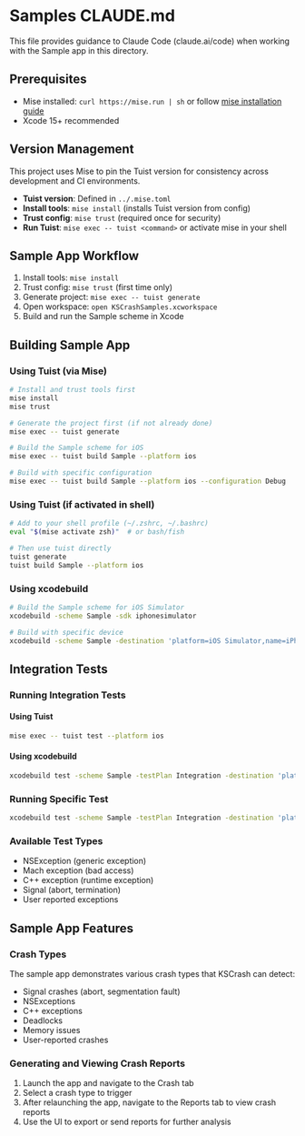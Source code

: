 # Samples CLAUDE.md

This file provides guidance to Claude Code (claude.ai/code) when working with the Sample app in this directory.

## Prerequisites
- Mise installed: `curl https://mise.run | sh` or follow [mise installation guide](https://mise.jdx.dev/getting-started.html)
- Xcode 15+ recommended

## Version Management
This project uses Mise to pin the Tuist version for consistency across development and CI environments.

- **Tuist version**: Defined in `../.mise.toml` 
- **Install tools**: `mise install` (installs Tuist version from config)
- **Trust config**: `mise trust` (required once for security)
- **Run Tuist**: `mise exec -- tuist <command>` or activate mise in your shell

## Sample App Workflow
1. Install tools: `mise install`
2. Trust config: `mise trust` (first time only)
3. Generate project: `mise exec -- tuist generate`
4. Open workspace: `open KSCrashSamples.xcworkspace`
5. Build and run the Sample scheme in Xcode

## Building Sample App

### Using Tuist (via Mise)
```bash
# Install and trust tools first
mise install
mise trust

# Generate the project first (if not already done)
mise exec -- tuist generate

# Build the Sample scheme for iOS
mise exec -- tuist build Sample --platform ios

# Build with specific configuration
mise exec -- tuist build Sample --platform ios --configuration Debug
```

### Using Tuist (if activated in shell)
```bash
# Add to your shell profile (~/.zshrc, ~/.bashrc)
eval "$(mise activate zsh)"  # or bash/fish

# Then use tuist directly
tuist generate
tuist build Sample --platform ios
```

### Using xcodebuild
```bash
# Build the Sample scheme for iOS Simulator
xcodebuild -scheme Sample -sdk iphonesimulator

# Build with specific device
xcodebuild -scheme Sample -destination 'platform=iOS Simulator,name=iPhone 15'
```

## Integration Tests

### Running Integration Tests

#### Using Tuist
```bash
mise exec -- tuist test --platform ios
```

#### Using xcodebuild
```bash
xcodebuild test -scheme Sample -testPlan Integration -destination 'platform=iOS Simulator,name=iPhone 15'
```

### Running Specific Test
```bash
xcodebuild test -scheme Sample -testPlan Integration -destination 'platform=iOS Simulator,name=iPhone 15' -only-testing SampleTests/NSExceptionTests/testGenericException
```

### Available Test Types
- NSException (generic exception)
- Mach exception (bad access)
- C++ exception (runtime exception)
- Signal (abort, termination)
- User reported exceptions

## Sample App Features

### Crash Types
The sample app demonstrates various crash types that KSCrash can detect:
- Signal crashes (abort, segmentation fault)
- NSExceptions
- C++ exceptions
- Deadlocks
- Memory issues
- User-reported crashes

### Generating and Viewing Crash Reports
1. Launch the app and navigate to the Crash tab
2. Select a crash type to trigger
3. After relaunching the app, navigate to the Reports tab to view crash reports
4. Use the UI to export or send reports for further analysis